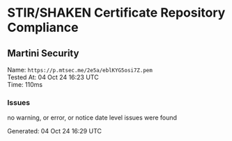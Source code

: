 # STIR/SHAKEN Certificate Repository Compliance

## Martini Security

Name: `https://p.mtsec.me/2e5a/eblKYG5osi7Z.pem`\
Tested At: 04 Oct 24 16:23 UTC\
Time: 110ms

### Issues

no warning, or error, or notice date level issues were found

Generated: 04 Oct 24 16:29 UTC